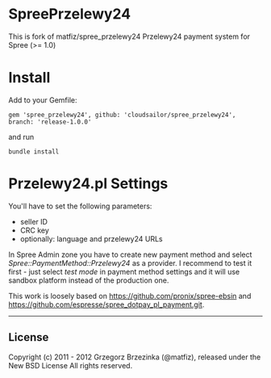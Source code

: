 SpreePrzelewy24
====================

This is fork of matfiz/spree_przelewy24
Przelewy24 payment system for Spree (>= 1.0)

Install
=======

Add to your Gemfile:

    gem 'spree_przelewy24', github: 'cloudsailor/spree_przelewy24', branch: 'release-1.0.0'

and run

    bundle install

Przelewy24.pl Settings
========

You'll have to set the following parameters:
  * seller ID
  * CRC key
  * optionally: language and przelewy24 URLs

In Spree Admin zone you have to create new payment method and select *Spree::PaymentMethod::Przelewy24* as a provider.
I recommend to test it first - just select *test mode* in payment method settings and it will use sandbox platform instead of the production one.

This work is loosely based on https://github.com/pronix/spree-ebsin and https://github.com/espresse/spree_dotpay_pl_payment.git.

------------------------------------------------------------------------------
License
------------------------------------------------------------------------------

Copyright (c) 2011 - 2012 Grzegorz Brzezinka (@matfiz), released under the New BSD License All rights reserved.
